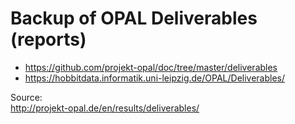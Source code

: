 # Backup of OPAL Deliverables (reports)

- https://github.com/projekt-opal/doc/tree/master/deliverables
- https://hobbitdata.informatik.uni-leipzig.de/OPAL/Deliverables/

Source:  
http://projekt-opal.de/en/results/deliverables/
